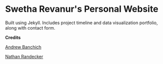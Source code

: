 # Swetha Revanur's Personal Website

Built using Jekyll. Includes project timeline and data visualization portfolio, along with contact form.

**Credits**

[Andrew Banchich](https://andrewbanchich.gitlab.io/forty-jekyll-theme/)

[Nathan Randecker](https://github.com/nrandecker/particle)
